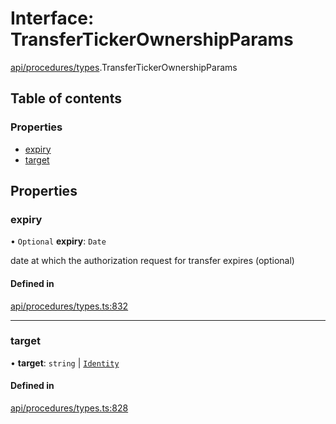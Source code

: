 # Interface: TransferTickerOwnershipParams

[api/procedures/types](../wiki/api.procedures.types).TransferTickerOwnershipParams

## Table of contents

### Properties

- [expiry](../wiki/api.procedures.types.TransferTickerOwnershipParams#expiry)
- [target](../wiki/api.procedures.types.TransferTickerOwnershipParams#target)

## Properties

### expiry

• `Optional` **expiry**: `Date`

date at which the authorization request for transfer expires (optional)

#### Defined in

[api/procedures/types.ts:832](https://github.com/PolymeshAssociation/polymesh-sdk/blob/31fdce23/src/api/procedures/types.ts#L832)

___

### target

• **target**: `string` \| [`Identity`](../wiki/api.entities.Identity.Identity)

#### Defined in

[api/procedures/types.ts:828](https://github.com/PolymeshAssociation/polymesh-sdk/blob/31fdce23/src/api/procedures/types.ts#L828)

